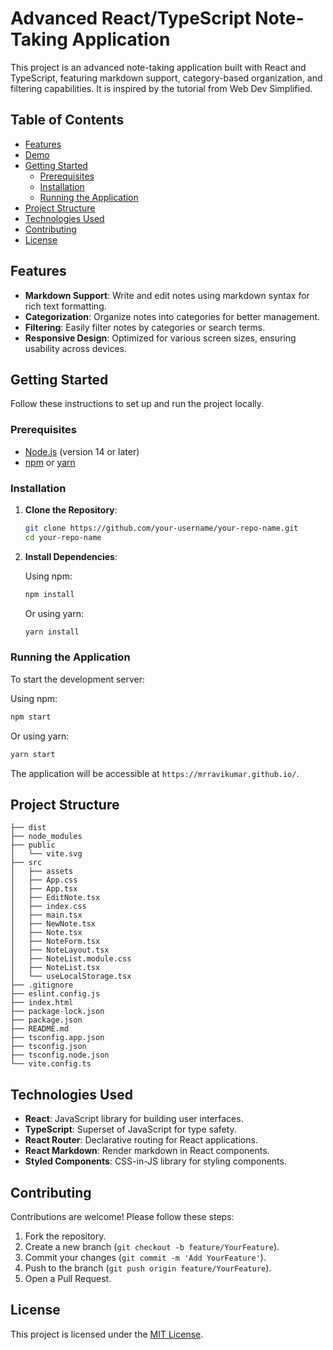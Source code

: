 # Advanced React/TypeScript Note-Taking Application

This project is an advanced note-taking application built with React and TypeScript, featuring markdown support, category-based organization, and filtering capabilities. It is inspired by the tutorial from Web Dev Simplified.

## Table of Contents

- [Features](#features)
- [Demo](#demo)
- [Getting Started](#getting-started)
  - [Prerequisites](#prerequisites)
  - [Installation](#installation)
  - [Running the Application](#running-the-application)
- [Project Structure](#project-structure)
- [Technologies Used](#technologies-used)
- [Contributing](#contributing)
- [License](#license)

## Features

- **Markdown Support**: Write and edit notes using markdown syntax for rich text formatting.
- **Categorization**: Organize notes into categories for better management.
- **Filtering**: Easily filter notes by categories or search terms.
- **Responsive Design**: Optimized for various screen sizes, ensuring usability across devices.

## Getting Started

Follow these instructions to set up and run the project locally.

### Prerequisites

- [Node.js](https://nodejs.org/) (version 14 or later)
- [npm](https://www.npmjs.com/) or [yarn](https://yarnpkg.com/)

### Installation

1. **Clone the Repository**:

   ```bash
   git clone https://github.com/your-username/your-repo-name.git
   cd your-repo-name
   ```

2. **Install Dependencies**:

   Using npm:

   ```bash
   npm install
   ```

   Or using yarn:

   ```bash
   yarn install
   ```

### Running the Application

To start the development server:

Using npm:

```bash
npm start
```

Or using yarn:

```bash
yarn start
```

The application will be accessible at `https://mrravikumar.github.io/`.

## Project Structure

```
├── dist
├── node_modules
├── public
│   └── vite.svg
├── src
│   ├── assets
│   ├── App.css
│   ├── App.tsx
│   ├── EditNote.tsx
│   ├── index.css
│   ├── main.tsx
│   ├── NewNote.tsx
│   ├── Note.tsx
│   ├── NoteForm.tsx
│   ├── NoteLayout.tsx
│   ├── NoteList.module.css
│   ├── NoteList.tsx
│   └── useLocalStorage.tsx
├── .gitignore
├── eslint.config.js
├── index.html
├── package-lock.json
├── package.json
├── README.md
├── tsconfig.app.json
├── tsconfig.json
├── tsconfig.node.json
└── vite.config.ts
```

## Technologies Used

- **React**: JavaScript library for building user interfaces.
- **TypeScript**: Superset of JavaScript for type safety.
- **React Router**: Declarative routing for React applications.
- **React Markdown**: Render markdown in React components.
- **Styled Components**: CSS-in-JS library for styling components.

## Contributing

Contributions are welcome! Please follow these steps:

1. Fork the repository.
2. Create a new branch (`git checkout -b feature/YourFeature`).
3. Commit your changes (`git commit -m 'Add YourFeature'`).
4. Push to the branch (`git push origin feature/YourFeature`).
5. Open a Pull Request.

## License

This project is licensed under the [MIT License](LICENSE).

